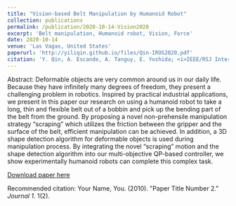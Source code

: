 ```yaml
---
title: "Vision-based Belt Manipulation by Humanoid Robot"
collection: publications
permalink: /publication/2020-10-14-Vision2020
excerpt: 'Belt manipulation, Humanoid robot, Vision, Force'
date: 2020-10-14
venue: 'Las Vagas, United States'
paperurl: 'http://yiliqin.github.io/files/Qin-IROS2020.pdf'
citation: 'Y. Qin, A. Escande, A. Tanguy, E. Yoshida; <i>IEEE/RSJ International Conference on Intelligent Robots and Systems</i> (2020).'
---
```

Abstract: Deformable objects are very common around us in our daily life. Because they have infinitely many degrees of freedom, they present a challenging problem in robotics. Inspired by practical industrial applications, we present in this paper our research on using a humanoid robot to take a long, thin and flexible belt out of a bobbin and pick up the bending part of the belt from the ground. By proposing a novel non-prehensile manipulation strategy “scraping” which utilizes the friction between the gripper and the surface of the belt, efficient manipulation can be achieved. In addition, a 3D shape detection algorithm for deformable objects is used during manipulation process. By integrating the novel “scraping” motion and the shape detection algorithm into our multi-objective QP-based controller, we show experimentally humanoid robots can complete this complex task.

[Download paper here](http://academicpages.github.io/files/paper2.pdf)

Recommended citation: Your Name, You. (2010). "Paper Title Number 2." <i>Journal 1</i>. 1(2).
